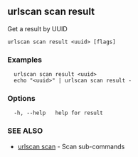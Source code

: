 ## urlscan scan result

Get a result by UUID

```
urlscan scan result <uuid> [flags]
```

### Examples

```
  urlscan scan result <uuid>
  echo "<uuid>" | urlscan scan result -
```

### Options

```
  -h, --help   help for result
```

### SEE ALSO

* [urlscan scan](urlscan_scan.md)	 - Scan sub-commands

